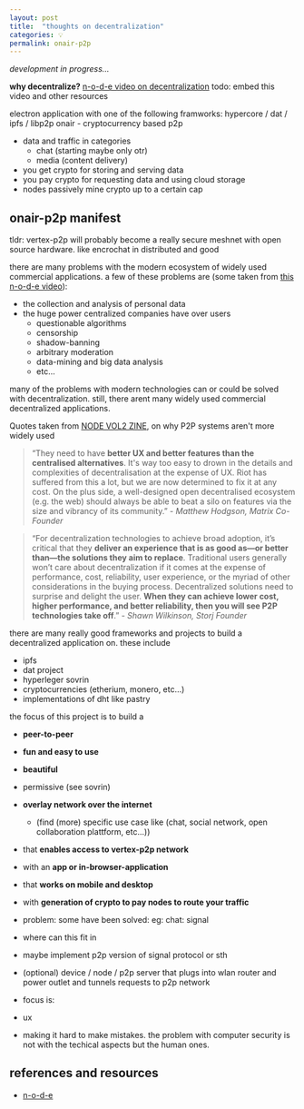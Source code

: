 ```yaml
---
layout: post
title:  "thoughts on decentralization"
categories: 💡
permalink: onair-p2p
---
```


*development in progress...*

**why decentralize?**
[n-o-d-e video on decentralization](https://youtu.be/SrA7XTDCtok)
todo: embed this video and other resources

electron application with one of the following framworks: hypercore / dat / ipfs / libp2p 
onair - cryptocurrency based p2p
- data and traffic in categories
  - chat (starting maybe only otr)
  - media (content delivery)
- you get crypto for storing and serving data
- you pay crypto for requesting data and using cloud storage
- nodes passively mine crypto up to a certain cap


## onair-p2p manifest



tldr: vertex-p2p will probably become a really secure meshnet with open source hardware.
like encrochat in distributed and good

there are many problems with the modern ecosystem
of widely used commercial applications. a few of these
problems are (some taken from [this n-o-d-e video](https://youtu.be/SrA7XTDCtok)):
- the collection and analysis of personal data
- the huge power centralized companies have over users
    - questionable algorithms
    - censorship
    - shadow-banning
    - arbitrary moderation
    - data-mining and big data analysis
    - etc...

many of the problems with modern technologies can or could be solved
with decentralization. still, there arent many widely used commercial
decentralized applications.

Quotes taken from [NODE VOL2 ZINE](https://n-o-d-e.live/zine/NODE_VOL_02.pdf),
on why P2P systems aren't more widely used
> “They need to have **better UX and better
features than the centralised
alternatives**. It's way too easy to drown
in the details and complexities of
decentralisation at the expense of UX.
Riot has suffered from this a lot, but we
are now determined to fix it at any cost.
On the plus side, a well-designed open
decentralised ecosystem (e.g. the web)
should always be able to beat a silo on
features via the size and vibrancy of its
community.” - *Matthew Hodgson, Matrix Co-Founder*  

> “For decentralization technologies to
achieve broad adoption, it’s critical that
they **deliver an experience that is as
good as—or better than—the solutions
they aim to replace**. Traditional users
generally won’t care about
decentralization if it comes at the
expense of performance, cost, reliability,
user experience, or the myriad of other
considerations in the buying process.
Decentralized solutions need to surprise
and delight the user. **When they can
achieve lower cost, higher performance,
and better reliability, then you will see
P2P technologies take off**.” - *Shawn Wilkinson, Storj Founder*

there are many really good frameworks and projects to build a
decentralized application on. these include
- ipfs
- dat project
- hyperleger sovrin
- cryptocurrencies (etherium, monero, etc...)
- implementations of dht like pastry

the focus of this project is to build a
- **peer-to-peer**
- **fun and easy to use**
- **beautiful**
-  permissive (see sovrin)
- **overlay network over the internet**
    - (find (more) specific use case like
(chat, social network, open collaboration plattform, etc...))
- that **enables access to vertex-p2p network**
- with an **app or in-browser-application**
- that **works on mobile and desktop**
- with **generation of crypto to pay nodes to route your traffic**

- problem: some have been solved: eg: chat: signal
- where can this fit in
- maybe implement p2p version of signal protocol or sth
- (optional) device / node / p2p server that plugs into wlan router and power outlet and
tunnels requests to p2p network

- focus is:
- ux
- making it hard to make mistakes. the problem with computer security is not with the techical aspects but the human ones.

## references and resources
- [n-o-d-e](https://www.youtube.com/channel/UCvrLvII5oxSWEMEkszrxXEA)
